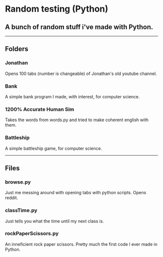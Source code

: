 # Random testing (Python)
## A bunch of random stuff i've made with Python.

---

## Folders

### Jonathan
Opens 100 tabs (number is changeable) of Jonathan's old youtube channel.

### Bank
A simple bank program I made, with interest, for computer science.

### 1200% Accurate Human Sim
Takes the words from words.py and tried to make coherent english with them.

### Battleship
A simple battleship game, for computer science.

---

## Files

### browse.py
Just me messing around with opening tabs with python scripts. Opens reddit.

### classTime.py
Just tells you what the time until my next class is.

### rockPaperScissors.py
An inneficient rock paper scissors. Pretty much the first code I ever made in Python.
